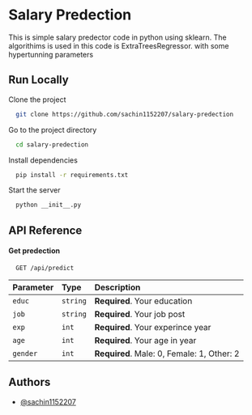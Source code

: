 
# Salary Predection

This is simple salary predector code in python using sklearn. The algorithims is used in this code is ExtraTreesRegressor. with some hypertunning parameters


## Run Locally

Clone the project

```bash
  git clone https://github.com/sachin1152207/salary-predection
```

Go to the project directory

```bash
  cd salary-predection
```

Install dependencies

```bash
  pip install -r requirements.txt
```

Start the server

```bash
  python __init__.py
```


## API Reference

#### Get predection

```http
  GET /api/predict
```

| Parameter | Type     | Description                |
| :-------- | :------- | :------------------------- |
| `educ` | `string` | **Required**.  Your education|
| `job` | `string` | **Required**.  Your job post|
| `exp` | `int` | **Required**.  Your experince year|
| `age` | `int` | **Required**.  Your age in year|
| `gender` | `int` | **Required**.  Male: 0, Female: 1, Other: 2|




## Authors

- [@sachin1152207](https://www.github.com/sachin1152207)

